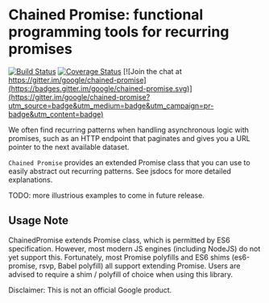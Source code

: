 # Chained Promise: functional programming tools for recurring promises

[![Build Status](https://travis-ci.org/google/chained-promise.svg?branch=travis-ci)](https://travis-ci.org/google/chained-promise) [![Coverage Status](https://coveralls.io/repos/google/chained-promise/badge.svg?branch=master&service=github)](https://coveralls.io/github/google/chained-promise?branch=master) [![Join the chat at https://gitter.im/google/chained-promise](https://badges.gitter.im/google/chained-promise.svg)](https://gitter.im/google/chained-promise?utm_source=badge&utm_medium=badge&utm_campaign=pr-badge&utm_content=badge)

We often find recurring patterns when handling asynchronous logic with promises, such as an HTTP endpoint that paginates and gives you a URL pointer to the next available dataset.

`Chained Promise` provides an extended Promise class that you can use to easily abstract out recurring patterns. See jsdocs for more detailed explanations.

TODO: more illustrious examples to come in future release.

## Usage Note

ChainedPromise extends Promise class, which is permitted by ES6 specification. However, most modern JS engines (including NodeJS) do not yet support this. Fortunately, most Promise polyfills and ES6 shims (es6-promise, rsvp, Babel polyfill) all support extending Promise. Users are advised to require a shim / polyfill of choice when using this library.

Disclaimer: This is not an official Google product.
